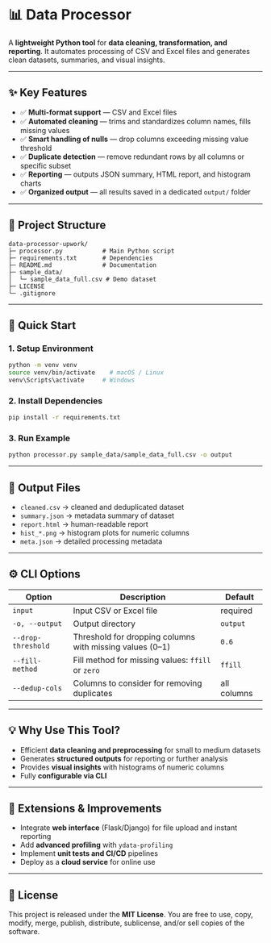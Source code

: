 # 📊 Data Processor

A **lightweight Python tool** for **data cleaning, transformation, and reporting**. It automates processing of CSV and
Excel files and generates clean datasets, summaries, and visual insights.

---

## ✨ Key Features

- ✅ **Multi-format support** — CSV and Excel files
- ✅ **Automated cleaning** — trims and standardizes column names, fills missing values
- ✅ **Smart handling of nulls** — drop columns exceeding missing value threshold
- ✅ **Duplicate detection** — remove redundant rows by all columns or specific subset
- ✅ **Reporting** — outputs JSON summary, HTML report, and histogram charts
- ✅ **Organized output** — all results saved in a dedicated `output/` folder

---

## 📂 Project Structure

```
data-processor-upwork/
├─ processor.py           # Main Python script
├─ requirements.txt       # Dependencies
├─ README.md              # Documentation
├─ sample_data/
│  └─ sample_data_full.csv # Demo dataset
├─ LICENSE
└─ .gitignore
```

---

## 🚀 Quick Start

### 1. Setup Environment

```bash
python -m venv venv
source venv/bin/activate    # macOS / Linux
venv\Scripts\activate     # Windows
```

### 2. Install Dependencies

```bash
pip install -r requirements.txt
```

### 3. Run Example

```bash
python processor.py sample_data/sample_data_full.csv -o output
```

---

## 📑 Output Files

- `cleaned.csv` → cleaned and deduplicated dataset
- `summary.json` → metadata summary of dataset
- `report.html` → human-readable report
- `hist_*.png` → histogram plots for numeric columns
- `meta.json` → detailed processing metadata

---

## ⚙️ CLI Options

| Option             | Description                                              | Default     |
|--------------------|----------------------------------------------------------|-------------|
| `input`            | Input CSV or Excel file                                  | required    |
| `-o, --output`     | Output directory                                         | `output`    |
| `--drop-threshold` | Threshold for dropping columns with missing values (0–1) | `0.6`       |
| `--fill-method`    | Fill method for missing values: `ffill` or `zero`        | `ffill`     |
| `--dedup-cols`     | Columns to consider for removing duplicates              | all columns |

---

## 💡 Why Use This Tool?

- Efficient **data cleaning and preprocessing** for small to medium datasets
- Generates **structured outputs** for reporting or further analysis
- Provides **visual insights** with histograms of numeric columns
- Fully **configurable via CLI**

---

## 🔮 Extensions & Improvements

- Integrate **web interface** (Flask/Django) for file upload and instant reporting
- Add **advanced profiling** with `ydata-profiling`
- Implement **unit tests and CI/CD** pipelines
- Deploy as a **cloud service** for online use

---

## 📜 License

This project is released under the **MIT License**. You are free to use, copy, modify, merge, publish, distribute,
sublicense, and/or sell copies of the software.
